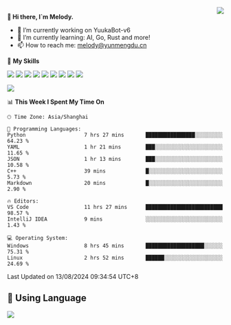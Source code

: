 <a href="#">
  <img align="right" src="https://github-readme-stats.vercel.app/api?username=melodyyuuka&count_private=true&show_icons=true" />
</a>

**👋 Hi there, I`m Melody.**

- 🔭 I’m currently working on YuukaBot-v6
- 🌱 I’m currently learning: AI, Go, Rust and more!
- 📫 How to reach me: melody@yunmengdu.cn

🌟 **My Skills** 

![](https://img.shields.io/badge/-Python-3e74a2?style=flat-square&logo=Python&logoColor=fff)
![](https://img.shields.io/badge/-Java-007396?style=flat-square&logo=OpenJDK&logoColor=fff)
![](https://img.shields.io/badge/-Node.js-339933?style=flat-square&logo=Node.js&logoColor=fff)
![](https://img.shields.io/badge/-Git-f05032?style=flat-square&logo=git&logoColor=fff)
![](https://img.shields.io/badge/-PostgreSQL-4169e1?style=flat-square&logo=PostgreSQL&logoColor=fff)
![](https://img.shields.io/badge/-Rust-000000?style=flat-square&logo=rust&logoColor=fff)
![](https://img.shields.io/badge/-VSCode-007acc?style=flat-square&logo=Visual-Studio-Code&logoColor=fff)
![](https://img.shields.io/badge/-FastAPI-009688?style=flat-square&logo=FastAPI&logoColor=fff)
![](https://img.shields.io/badge/-Linux-000000?style=flat-square&logo=Linux&logoColor=fff)


![](https://wakatime.com/badge/user/fa6dc0e2-47c5-4d2d-ae45-69fec6f2122c.svg)

<!--START_SECTION:waka-->
📊 **This Week I Spent My Time On** 

```text
🕑︎ Time Zone: Asia/Shanghai

💬 Programming Languages: 
Python                   7 hrs 27 mins       ████████████████░░░░░░░░░   64.23 % 
YAML                     1 hr 21 mins        ███░░░░░░░░░░░░░░░░░░░░░░   11.65 % 
JSON                     1 hr 13 mins        ███░░░░░░░░░░░░░░░░░░░░░░   10.58 % 
C++                      39 mins             █░░░░░░░░░░░░░░░░░░░░░░░░    5.73 % 
Markdown                 20 mins             █░░░░░░░░░░░░░░░░░░░░░░░░    2.90 % 

🔥 Editors: 
VS Code                  11 hrs 27 mins      █████████████████████████   98.57 % 
IntelliJ IDEA            9 mins              ░░░░░░░░░░░░░░░░░░░░░░░░░    1.43 % 

💻 Operating System: 
Windows                  8 hrs 45 mins       ███████████████████░░░░░░   75.31 % 
Linux                    2 hrs 52 mins       ██████░░░░░░░░░░░░░░░░░░░   24.69 % 
```


 Last Updated on 13/08/2024 09:34:54 UTC+8
<!--END_SECTION:waka-->

## 🥰 **Using Language**

![](https://github-readme-stats.vercel.app/api/wakatime?username=MelodyYuyuko&layout=compact&hide_border=true)
